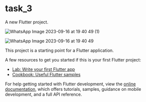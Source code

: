 # task_3

A new Flutter project.


![WhatsApp Image 2023-09-16 at 19 40 49 (1)](https://github.com/deep22798/task_3-stopwatch/assets/76737835/fb2abb24-8140-42c1-a198-0cd3caed14df)

![WhatsApp Image 2023-09-16 at 19 40 49](https://github.com/deep22798/task_3-stopwatch/assets/76737835/1416b533-af78-46e1-966e-03571486b830)






This project is a starting point for a Flutter application.

A few resources to get you started if this is your first Flutter project:

- [Lab: Write your first Flutter app](https://docs.flutter.dev/get-started/codelab)
- [Cookbook: Useful Flutter samples](https://docs.flutter.dev/cookbook)

For help getting started with Flutter development, view the
[online documentation](https://docs.flutter.dev/), which offers tutorials,
samples, guidance on mobile development, and a full API reference.
